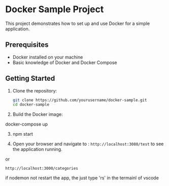 # Docker Sample Project

This project demonstrates how to set up and use Docker for a simple application.

## Prerequisites

- Docker installed on your machine
- Basic knowledge of Docker and Docker Compose

## Getting Started

1. Clone the repository:
    ```sh
    git clone https://github.com/yourusername/docker-sample.git
    cd docker-sample
    ```

2. Build the Docker image:

  docker-compose up

3. npm start

4. Open your browser and navigate to :
`http://localhost:3080/test` to see the application running.

or 

`http://localhost:3000/categories`



if nodemon not restart the app, the just type 'rs' in the termainl of vscode